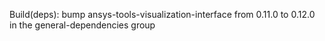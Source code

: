 Build(deps): bump ansys-tools-visualization-interface from 0.11.0 to 0.12.0 in the general-dependencies group

